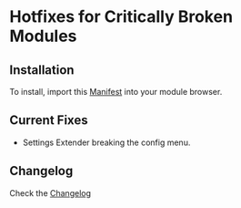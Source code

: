 # Hotfixes for Critically Broken Modules

## Installation

To install, import this [Manifest](https://raw.githubusercontent.com/League-of-Foundry-Developers/Hotfixes-for-Critically-Broken-Modules/main/module.json) into your module browser.

## Current Fixes

* Settings Extender breaking the config menu.

## Changelog

Check the [Changelog](https://github.com/League-of-Foundry-Developers/Hotfixes-for-Critically-Broken-Modules/blob/main/CHANGELOG.md)
